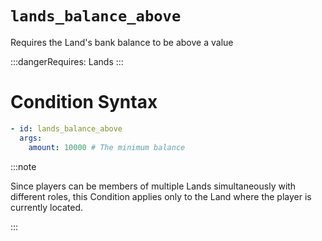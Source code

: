 # `lands_balance_above`

Requires the Land's bank balance to be above a value

:::dangerRequires:
Lands
:::
# Condition Syntax
```yaml
- id: lands_balance_above
  args:
    amount: 10000 # The minimum balance
```

:::note  
  
Since players can be members of multiple Lands simultaneously with different roles, this Condition applies only to the Land where the player is currently located.

:::